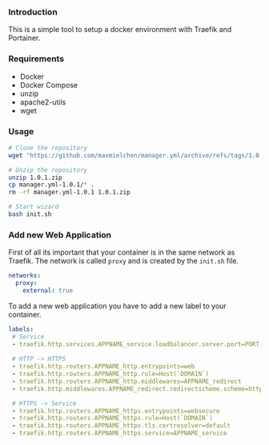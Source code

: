 
### Introduction

This is a simple tool to setup a docker environment with Traefik and Portainer.

### Requirements

- Docker
- Docker Compose
- unzip
- apache2-utils
- wget

### Usage

```bash
# Clone the repository 
wget "https://github.com/maxmielchen/manager.yml/archive/refs/tags/1.0.1.zip"

# Unzip the repository
unzip 1.0.1.zip
cp manager.yml-1.0.1/* .
rm -rf manager.yml-1.0.1 1.0.1.zip

# Start wizard
bash init.sh
```

### Add new Web Application

First of all its important that your container is in the same network as Traefik.
The network is called `proxy` and is created by the `init.sh` file.

```yaml
networks:
  proxy:
    external: true
```

To add a new web application you have to add a new label to your container.

```yaml
labels:
 # Service
 - traefik.http.services.APPNAME_service.loadbalancer.server.port=PORT
 
 # HTTP -> HTTPS
 - traefik.http.routers.APPNAME_http.entrypoints=web
 - traefik.http.routers.APPNAME_http.rule=Host(`DOMAIN`)
 - traefik.http.routers.APPNAME_http.middlewares=APPNAME_redirect
 - traefik.http.middlewares.APPNAME_redirect.redirectscheme.scheme=https

 # HTTPS -> Service
 - traefik.http.routers.APPNAME_https.entrypoints=websecure
 - traefik.http.routers.APPNAME_https.rule=Host(`DOMAIN`)
 - traefik.http.routers.APPNAME_https.tls.certresolver=default 
 - traefik.http.routers.APPNAME_https.service=APPNAME_service
```



